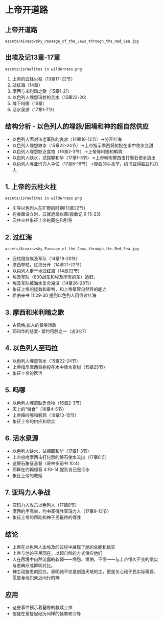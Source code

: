 # 上帝开道路

## 上帝开道路
`assets/Aivazovsky_Passage_of_the_Jews_through_the_Red_Sea.jpg`

## 出埃及记13章-17章
`assets/israelites in wilderness.png`
1. 上帝的云柱火柱（13章17-22节）
2. 过红海（14章）
3. 摩西与米利暗之歌（15章1-21）
4. 以色列人埋怨玛拉的苦水（15章22-26）
5. 降下吗哪（16章）
6. 活水泉源（17章1-7节）

## 结构分析 - 以色列人的埋怨/困境和神的超自然供应
- 以色列人面对法老军队的哀求（14章10-12节）->分开红海
- 以色列人埋怨缺水（15章22-24节）->上帝指示摩西将树投在水中使水变甜
- 以色列人埋怨缺乏食物（16章2-3节）->上帝降吗哪和鹌鹑
- 以色列人缺水，试探耶和华（17章1-3节）->上帝吩咐摩西击打磐石使水流出
- 以色列人与亚玛力人争仗（17章8-16节）->摩西的手高举，约书亚得胜亚玛力人

## 1. 上帝的云柱火柱
`assets/israelites in wilderness.png`
- 引导以色列人在旷野的时期(13章22节)
- 在会幕设立时，云就遮盖帐幕(民数记 9:15-23)
- 云柱火柱象征上帝的同在和引导

## 2. 过红海
`assets/Aivazovsky_Passage_of_the_Jews_through_the_Red_Sea.jpg`
- 云柱阻挡埃及军队（14章19-20节）
- 摩西举杖，红海分开（14章21-22节）
- 以色列人走干地过红海（14章22节）
- 埃及军队（600战车和埃及所有的车）追赶，
- 埃及军队被海水复合淹没（14章26-28节）
- 象征上帝的拯救和审判，和上帝掌管自然界的能力
- 希伯来书 11:29-30 提到以色列人因信过红海

## 3. 摩西和米利暗之歌
- 古风格,拟人的赞美诗歌
- 耶和华的慈爱- 盟约用辞之一（出34:7）

## 4. 以色列人至玛拉
- 以色列人埋怨苦水（15章22-24节）
- 上帝指示摩西将树投在水中使水变甜（15章25节）
- 象征上帝的医治

## 5. 吗哪
- 以色列人埋怨缺乏食物（16章2-3节）
- 天上的“粮食”（16章4-5节）
- 上帝降吗哪和鹌鹑（16章13-15节）
- 象征上帝的供应和信实

## 6. 活水泉源
- 以色列人缺水，试探耶和华（17章1-3节）
- 上帝吩咐摩西击打何烈的磐石使水流出（17章6节）
- 这磐石象征基督（哥林多前书 10:4）
- 耶稣在约翰福音 4:10-14 提到自己是活水
- 象征上帝的救赎

## 7. 亚玛力人争战
- 亚玛力人攻击以色列人（17章8节）
- 摩西的手高举，约书亚得胜亚玛力人（17章9-13节）
- 象征上帝的帮助和神子民最终的得胜

## 结论
- 上帝在以色列人出埃及的过程中展现了祂的全能和信实
- 上帝与他的子民同在，以超自然的方式供应他们
- 人在困境中自然流露的软弱——埋怨、惧怕、不信——与上帝恒久不变的信实与恩典形成鲜明对比。
- 神主动施恩的回应，表明祂不仅是创造天地的主，更是关心祂子民实际需要、愿意与他们亲近同行的神

## 应用
- 这些事件预示着基督的救赎工作
- 信徒在基督里经历同样的拯救和引导

